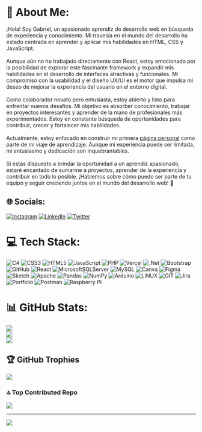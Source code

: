 # 💫 About Me:
¡Hola! Soy Gabriel, un apasionado aprendiz de desarrollo web en búsqueda de experiencia y conocimiento. Mi travesía en el mundo del desarrollo ha estado centrada en aprender y aplicar mis habilidades en HTML, CSS y JavaScript.<br><br>Aunque aún no he trabajado directamente con React, estoy emocionado por la posibilidad de explorar este fascinante framework y expandir mis habilidades en el desarrollo de interfaces atractivas y funcionales. Mi compromiso con la usabilidad y el diseño UX/UI es el motor que impulsa mi deseo de mejorar la experiencia del usuario en el entorno digital.<br><br>Como colaborador novato pero entusiasta, estoy abierto y listo para enfrentar nuevos desafíos. Mi objetivo es absorber conocimiento, trabajar en proyectos interesantes y aprender de la mano de profesionales más experimentados. Estoy en constante búsqueda de oportunidades para contribuir, crecer y fortalecer mis habilidades.<br><br>Actualmente, estoy enfocado en construir mi primera [página personal](https://github.com/gfelix01/Portafolio-Web-Responsive) como parte de mi viaje de aprendizaje. Aunque mi experiencia puede ser limitada, mi entusiasmo y dedicación son inquebrantables.<br><br>Si estás dispuesto a brindar la oportunidad a un aprendiz apasionado, estaré encantado de sumarme a proyectos, aprender de la experiencia y contribuir en todo lo posible. ¡Hablemos sobre cómo puedo ser parte de tu equipo y seguir creciendo juntos en el mundo del desarrollo web! 🚀


## 🌐 Socials:
[![Instagram](https://img.shields.io/badge/Instagram-%23E4405F.svg?logo=Instagram&logoColor=white)](https://instagram.com/https://www.instagram.com/arturo_code.js/) [![LinkedIn](https://img.shields.io/badge/LinkedIn-%230077B5.svg?logo=linkedin&logoColor=white)](https://linkedin.com/in/https://www.linkedin.com/in/arturo-felix-dssn20/) [![Twitter](https://img.shields.io/badge/Twitter-%231DA1F2.svg?logo=Twitter&logoColor=white)](https://twitter.com/https://twitter.com/GABRIELART75843) 

# 💻 Tech Stack:
![C#](https://img.shields.io/badge/c%23-%23239120.svg?style=for-the-badge&logo=c-sharp&logoColor=white) ![CSS3](https://img.shields.io/badge/css3-%231572B6.svg?style=for-the-badge&logo=css3&logoColor=white) ![HTML5](https://img.shields.io/badge/html5-%23E34F26.svg?style=for-the-badge&logo=html5&logoColor=white) ![JavaScript](https://img.shields.io/badge/javascript-%23323330.svg?style=for-the-badge&logo=javascript&logoColor=%23F7DF1E) ![PHP](https://img.shields.io/badge/php-%23777BB4.svg?style=for-the-badge&logo=php&logoColor=white) ![Vercel](https://img.shields.io/badge/vercel-%23000000.svg?style=for-the-badge&logo=vercel&logoColor=white) ![.Net](https://img.shields.io/badge/.NET-5C2D91?style=for-the-badge&logo=.net&logoColor=white) ![Bootstrap](https://img.shields.io/badge/bootstrap-%23563D7C.svg?style=for-the-badge&logo=bootstrap&logoColor=white) ![GitHub](https://img.shields.io/badge/GitHub-%23121011.svg?style=for-the-badge&logo=github&logoColor=white) ![React](https://img.shields.io/badge/react-%2320232a.svg?style=for-the-badge&logo=react&logoColor=%2361DAFB) ![MicrosoftSQLServer](https://img.shields.io/badge/Microsoft%20SQL%20Sever-CC2927?style=for-the-badge&logo=microsoft%20sql%20server&logoColor=white) ![MySQL](https://img.shields.io/badge/mysql-%2300f.svg?style=for-the-badge&logo=mysql&logoColor=white) ![Canva](https://img.shields.io/badge/Canva-%2300C4CC.svg?style=for-the-badge&logo=Canva&logoColor=white) 	![Figma](https://img.shields.io/badge/figma-%23F24E1E.svg?style=for-the-badge&logo=figma&logoColor=white) ![Sketch](https://img.shields.io/badge/Sketch-FFB387?style=for-the-badge&logo=sketch&logoColor=black) ![Apache](https://img.shields.io/badge/apache-%23D42029.svg?style=for-the-badge&logo=apache&logoColor=white) ![Pandas](https://img.shields.io/badge/pandas-%23150458.svg?style=for-the-badge&logo=pandas&logoColor=white) ![NumPy](https://img.shields.io/badge/numpy-%23013243.svg?style=for-the-badge&logo=numpy&logoColor=white) ![Arduino](https://img.shields.io/badge/-Arduino-00979D?style=for-the-badge&logo=Arduino&logoColor=white) ![LINUX](https://img.shields.io/badge/Linux-FCC624?style=for-the-badge&logo=linux&logoColor=black) ![GIT](https://img.shields.io/badge/Git-fc6d26?style=for-the-badge&logo=git&logoColor=white) ![Jira](https://img.shields.io/badge/jira-%230A0FFF.svg?style=for-the-badge&logo=jira&logoColor=white) ![Portfolio](https://img.shields.io/badge/Portfolio-%23000000.svg?style=for-the-badge&logo=firefox&logoColor=#FF7139) ![Postman](https://img.shields.io/badge/Postman-FF6C37?style=for-the-badge&logo=postman&logoColor=white) ![Raspberry Pi](https://img.shields.io/badge/-RaspberryPi-C51A4A?style=for-the-badge&logo=Raspberry-Pi)
# 📊 GitHub Stats:
![](https://github-readme-stats.vercel.app/api?username=gfelix01&theme=blue-green&hide_border=false&include_all_commits=false&count_private=false)<br/>
![](https://github-readme-streak-stats.herokuapp.com/?user=gfelix01&theme=blue-green&hide_border=false)<br/>
![](https://github-readme-stats.vercel.app/api/top-langs/?username=gfelix01&theme=blue-green&hide_border=false&include_all_commits=false&count_private=false&layout=compact)

## 🏆 GitHub Trophies
![](https://github-profile-trophy.vercel.app/?username=gfelix01&theme=dark_dimmed&no-frame=false&no-bg=true&margin-w=4)

### 🔝 Top Contributed Repo
![](https://github-contributor-stats.vercel.app/api?username=gfelix01&limit=5&theme=oldie&combine_all_yearly_contributions=true)

---
[![](https://visitcount.itsvg.in/api?id=gfelix01&icon=0&color=0)](https://visitcount.itsvg.in)

<!-- Proudly created with GPRM ( https://gprm.itsvg.in ) -->

